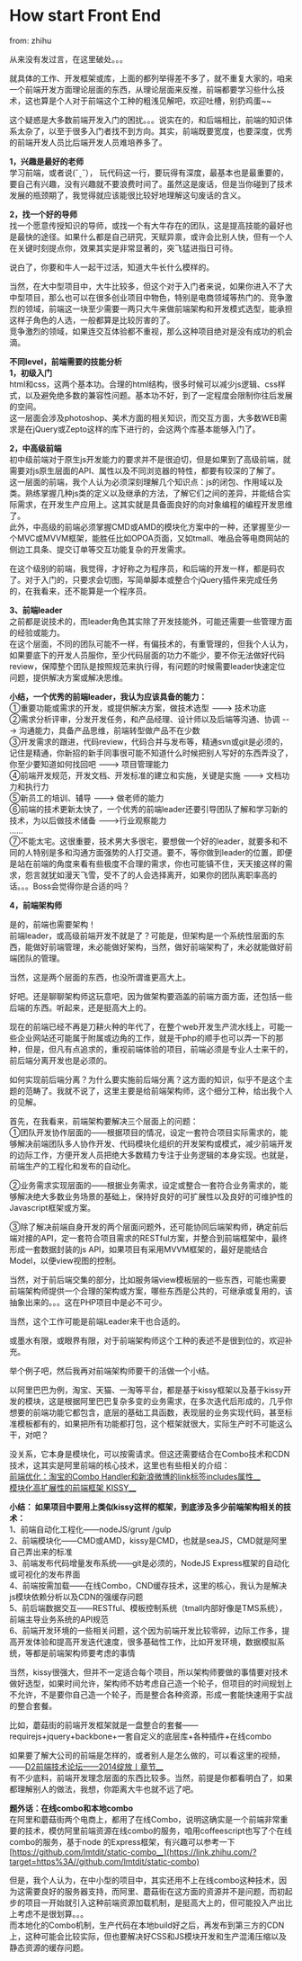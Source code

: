 # How start Front End

from: zhihu

从来没有发过言，在这里破处。。。  

就具体的工作、开发框架或库，上面的都列举得差不多了，就不重复大家的，咱来一个前端开发方面理论层面的东西，从理论层面来反推，前端都要学习些什么技术，这也算是个人对于前端这个工种的粗浅见解吧，欢迎吐槽，别扔鸡蛋~~  

这个疑惑是大多数前端开发入门的困扰。。。说实在的，和后端相比，前端的知识体系太杂了，以至于很多入门者找不到方向。其实，前端既要宽度，也要深度，优秀的前端开发人员比后端开发人员难培养多了。  

**1，兴趣是最好的老师**  
学习前端，或者说(ˇˍˇ）， 玩代码这一行，要玩得有深度，最基本也是最重要的，要自己有兴趣，没有兴趣就不要浪费时间了。虽然这是废话，但是当你碰到了技术发展的瓶颈期了，我觉得就应该能很比较好地理解这句废话的含义。  

**2，找一个好的导师**  
找一个愿意传授知识的导师，或找一个有大牛存在的团队，这是提高技能的最好也是最快的途径。如果什么都是自己研究，天赋异禀，或许会比别人快，但有一个人在关键时刻提点你，效果其实是非常显著的，突飞猛进指日可待。  

说白了，你要和牛人一起干过活，知道大牛长什么模样的。  

当然，在大中型项目中，大牛比较多，但这个对于入门者来说，如果你进入不了大中型项目，那么也可以在很多创业项目中物色，特别是电商领域等热门的、竞争激烈的领域，前端这一块至少需要一两只大牛来做前端架构和开发模式选型，能承担这样子角色的人选，一般都算是比较厉害的了。  
竞争激烈的领域，如果连交互体验都不重视，那么这种项目绝对是没有成功的机会滴。  

**不同level，前端需要的技能分析**  
**1，初级入门**  
html和css，这两个基本功。合理的html结构，很多时候可以减少js逻辑、css样式，以及避免绝多数的兼容性问题。基本功不好，到了一定程度会限制你往后发展的空间。  
这一层面会涉及photoshop、美术方面的相关知识，而交互方面，大多数WEB需求是在jQuery或Zepto这样的库下进行的，会这两个库基本能够入门了。  

**2，中高级前端**  
初中级前端对于原生js开发能力的要求并不是很迫切，但是如果到了高级前端，就需要对js原生层面的API、属性以及不同浏览器的特性，都要有较深的了解了。  
这一层面的前端，我个人认为必须深刻理解几个知识点：js的闭包、作用域以及类。熟练掌握几种js类的定义以及继承的方法，了解它们之间的差异，并能结合实际需求，在开发生产应用上。这其实就是具备面良好的向对象编程的编程开发思维了。  
此外，中高级的前端必须掌握CMD或AMD的模块化方案中的一种，还掌握至少一个MVC或MVVM框架，能胜任比如OPOA页面，又如tmall、唯品会等电商网站的侧边工具条、提交订单等交互功能复杂的开发需求。  

在这个级别的前端，我觉得，才好称之为程序员，和后端的开发一样，都是码农了。对于入门的，只要求会切图，写简单脚本或整合个jQuery插件来完成任务的，在我看来，还不能算是一个程序员。  

**3、前端leader**  
之前都是说技术的，而leader角色其实除了开发技能外，可能还需要一些管理方面的经验或能力。  
在这个层面，不同的团队可能不一样，有偏技术的，有重管理的，但我个人认为，如果要底下的开发人员服你，至少代码层面的功力不能少，要不你无法做好代码review，保障整个团队是按照规范来执行得，有问题的时候需要leader快速定位问题，提供解决方案或解决思维。  

**小结，一个优秀的前端leader，我认为应该具备的能力：**  
①重要功能或需求的开发，或提供解决方案，做技术选型  ---> 技术功底  
②需求分析评审，分发开发任务，和产品经理、设计师以及后端等沟通、协调  ---> 沟通能力，具备产品思维，前端转型做产品不在少数  
③开发需求的跟进，代码review，代码合并与发布等，精通svn或git是必须的，记住是精通，你新招的新手同事很可能不知道什么时候把别人写好的东西弄没了，你至少要知道如何找回吧  ---> 项目管理能力  
④前端开发规范，开发文档、开发标准的建立和实施，关键是实施   ---> 文档功力和执行力  
⑤新员工的培训、辅导  ---> 做老师的能力  
⑥前端的技术更新太快了，一个优秀的前端leader还要引导团队了解和学习新的技术，为以后做技术储备   --->行业观察能力  
……  
⑦不能太宅。这很重要，技术男大多很宅，要想做一个好的leader，就要多和不同的人特别是多和沟通方面强势的人打交道。要不，等你做到leader的位置，即便是站在前端的角度来看有些极度不合理的需求，你也可能镇不住，天天接这样的需求，怨言就犹如漫天飞雪，受不了的人会选择离开，如果你的团队离职率高的话。。。Boss会觉得你是合适的吗？  

**4，前端架构师**  


是的，前端也需要架构！  
前端leader，或高级前端开发不就是了？可能是，但架构是一个系统性层面的东西，能做好前端管理，未必能做好架构，当然，做好前端架构了，未必就能做好前端团队的管理。  

当然，这是两个层面的东西，也没所谓谁更高大上。  

好吧。还是聊聊架构师这玩意吧，因为做架构要涵盖的前端方面方面，还包括一些后端的东西。听起来，还是挺高大上的。  

现在的前端已经不再是刀耕火种的年代了，在整个web开发生产流水线上，可能一些企业网站还可能属于附属或边角的工作，就是干php的顺手也可以弄一下的那种，但是，但凡有点追求的，重视前端体验的项目，前端必须是专业人士来干的，前后端分离开发也是必须的。  

如何实现前后端分离？为什么要实施前后端分离？这方面的知识，似乎不是这个主题的范畴了。我就不说了，这里主要是给前端架构师，这个细分工种，给出我个人的见解。  

首先，在我看来，前端架构要解决三个层面上的问题：  
①团队开发协作层面的——根据项目的情况，设定一套符合项目实际需求的，能够解决前端团队多人协作开发、代码模块化组织的开发架构或模式，减少前端开发的边际工作，方便开发人员把绝大多数精力专注于业务逻辑的本身实现。也就是，前端生产的工程化和发布的自动化。  

②业务需求实现层面的——根据业务需求，设定或整合一套符合业务需求的，能够解决绝大多数业务场景的基础上，保持好良好的可扩展性以及良好的可维护性的Javascript框架或方案。  

③除了解决前端自身开发的两个层面问题外，还可能协同后端架构师，确定前后端对接的API，定一套符合项目需求的RESTful方案，并整合到前端框架中，最终形成一套数据封装的js API，如果项目有采用MVVM框架的，最好是能结合Model，以便view视图的控制。  

当然，对于前后端交集的部分，比如服务端view模板层的一些东西，可能也需要前端架构师提供一个合理的架构或方案，哪些东西是公共的，可继承或复用的，该抽象出来的。。。这在PHP项目中是必不可少。  

当然，这个工作可能是前端Leader来干也合适的。  

或墨水有限，或眼界有限，对于前端架构师这个工种的表述不是很到位的，欢迎补充。  

举个例子吧，然后我再对前端架构师要干的活做一个小结。  

以阿里巴巴为例，淘宝、天猫、一淘等平台，都是基于kissy框架以及基于kissy开发的模块，这是根据阿里巴巴复杂多变的业务需求，在多次迭代后形成的，几乎你想要的前端功能它都包含，底层的基础工具函数，表现层的业务实现代码，甚至标准模板都有的，如果把所有功能都打包，这个框架就很大，实际生产时不可能这么干，对吧？  

没关系，它本身是模块化，可以按需请求。但这还需要结合在Combo技术和CDN技术，这其实是阿里前端的核心技术，这里也有些相关的介绍：  
[前端优化：淘宝的Combo Handler和新浪微博的link标签includes属性__](https://link.zhihu.com/?target=http%3A//www.cnblogs.com/zhengyun_ustc/archive/2012/07/18/combo.html)  
[模块化高扩展性的前端框架 KISSY__](https://link.zhihu.com/?target=http%3A//ued.taobao.org/blog/2013/03/modular-scalable-kissy/)  

**小结： 如果项目中要用上类似kissy这样的框架，到底涉及多少前端架构相关的技术：**  
1、前端自动化工程化——nodeJS/grunt /gulp  
2、前端模块化——CMD或AMD，kissy是CMD，也就是seaJS，CMD就是阿里自己弄出来的标准  
3、前端发布代码增量发布系统——git是必须的，NodeJS Express框架的自动化或可视化的发布界面  
4、前端按需加载——在线Combo，CND缓存技术，这里的核心，我认为是解决js模块依赖分析以及CDN的强缓存问题  
5、前后端数据交互——RESTful、模板控制系统（tmall内部好像是TMS系统），前端主导业务系统的API规范  
6、前端开发环境的一些相关问题，这个因为前端开发比较零碎，边际工作多，提高开发体验和提高开发迭代速度，很多基础性工作，比如开发环境，数据模拟系统，等都是前端架构师要考虑的事情  

当然，kissy很强大，但并不一定适合每个项目，所以架构师要做的事情要对技术做好选型，如果时间允许，架构师不妨考虑自己造一个轮子，但项目的时间规划上不允许，不是要你自己造一个轮子，而是整合各种资源，形成一套能快速用于实战的整合套餐。  

比如，蘑菇街的前端开发框架就是一盘整合的套餐——requirejs+jquery+backbone+一套自定义的底层库+各种插件+在线combo  

如果要了解大公司的前端是怎样的，或者别人是怎么做的，可以看这里的视频，——[D2前端技术论坛——2014绽放丨章节__](https://link.zhihu.com/?target=http%3A//imooc.com/learn/221)  
有不少底料，前端开发理念层面的东西比较多。当然，前提是你都看明白了，如果都理解别人的做法，我想，你距离大牛也就不远了吧。  

**题外话：在线combo和本地combo**  
在阿里和蘑菇街两个电商上，都用了在线Combo，说明这确实是一个前端非常重要的技术，模仿阿里前端资源在线combo的服务，咱用coffeescript也写了个在线combo的服务，基于node 的Express框架，有兴趣可以参考一下  
[https://github.com/lmtdit/static-combo__](https://link.zhihu.com/?target=https%3A//github.com/lmtdit/static-combo)  

但是，我个人认为，在中小型的项目中，其实还用不上在线combo这种技术，因为这需要良好的服务器支持，而阿里、蘑菇街在这方面的资源并不是问题，而初起步的项目一开始就引入这种前端资源加载机制，是挺高大上的，但可能投入产出比上考虑不是很划算。。。  
而本地化的Combo机制，生产代码在本地build好之后，再发布到第三方的CDN上，这种可能会比较实际，但也要解决好CSS和JS模块开发和生产混淆压缩以及静态资源的缓存问题。